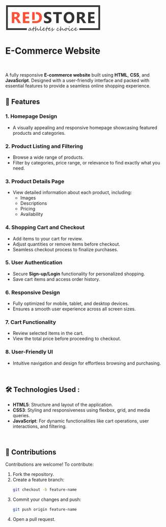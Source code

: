 <img src="logo.png">

# E-Commerce Website 

<br>

A fully responsive **E-commerce website** built using **HTML**, **CSS**, and **JavaScript**. Designed with a user-friendly interface and packed with essential features to provide a seamless online shopping experience.

## 🌟 Features

### **1. Homepage Design**
- A visually appealing and responsive homepage showcasing featured products and categories.

### **2. Product Listing and Filtering**
- Browse a wide range of products.
- Filter by categories, price range, or relevance to find exactly what you need.

### **3. Product Details Page**
- View detailed information about each product, including:
  - Images
  - Descriptions
  - Pricing
  - Availability

### **4. Shopping Cart and Checkout**
- Add items to your cart for review.
- Adjust quantities or remove items before checkout.
- Seamless checkout process to finalize purchases.

### **5. User Authentication**
- Secure **Sign-up/Login** functionality for personalized shopping.
- Save cart items and access order history.

### **6. Responsive Design**
- Fully optimized for mobile, tablet, and desktop devices.
- Ensures a smooth user experience across all screen sizes.

### **7. Cart Functionality**
- Review selected items in the cart.
- View the total price before proceeding to checkout.

### **8. User-Friendly UI**
- Intuitive navigation and design for effortless browsing and purchasing.

<br>

## 🛠️ Technologies Used : 

- **HTML5**: Structure and layout of the application.
- **CSS3**: Styling and responsiveness using flexbox, grid, and media queries.
- **JavaScript**: For dynamic functionalities like cart operations, user interactions, and filtering.

<br>

## 🤝 Contributions
Contributions are welcome! To contribute:
1. Fork the repository.
2. Create a feature branch:
   ```bash
   git checkout -b feature-name
   ```
3. Commit your changes and push:
   ```bash
   git push origin feature-name
   ```
4. Open a pull request.

